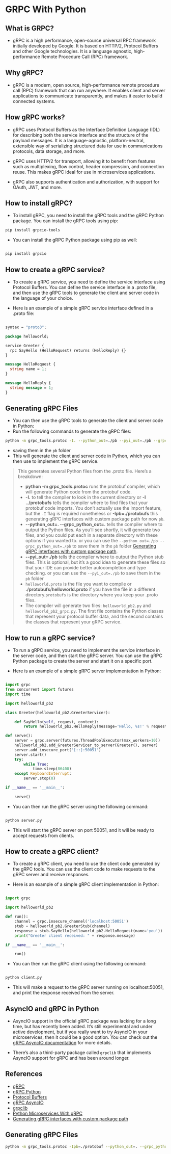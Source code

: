 # GRPC With Python 

## What is GRPC?

- gRPC is a high performance, open-source universal RPC framework initially developed by Google. It is based on HTTP/2, Protocol Buffers and other Google technologies. It is a language agnostic, high-performance Remote Procedure Call (RPC) framework.

## Why gRPC?

- gRPC is a modern, open source, high-performance remote procedure call (RPC) framework that can run anywhere. It enables client and server applications to communicate transparently, and makes it easier to build connected systems.

## How gRPC works?

- gRPC uses Protocol Buffers as the Interface Definition Language (IDL) for describing both the service interface and the structure of the payload messages. It is a language-agnostic, platform-neutral, extensible way of serializing structured data for use in communications protocols, data storage, and more.

- gRPC uses HTTP/2 for transport, allowing it to benefit from features such as multiplexing, flow control, header compression, and connection reuse. This makes gRPC ideal for use in microservices applications.

- gRPC also supports authentication and authorization, with support for OAuth, JWT, and more.

## How to install gRPC?

- To install gRPC, you need to install the gRPC tools and the gRPC Python package. You can install the gRPC tools using pip:

```bash
pip install grpcio-tools
```

- You can install the gRPC Python package using pip as well:

```bash

pip install grpcio
```

## How to create a gRPC service?

- To create a gRPC service, you need to define the service interface using Protocol Buffers. You can define the service interface in a .proto file, and then use the gRPC tools to generate the client and server code in the language of your choice.

- Here is an example of a simple gRPC service interface defined in a .proto file:

```proto

syntax = "proto3";

package helloworld;

service Greeter {
  rpc SayHello (HelloRequest) returns (HelloReply) {}
}

message HelloRequest {
  string name = 1;
}

message HelloReply {
  string message = 1;
}
```
## Generating gRPC Files
- You can then use the gRPC tools to generate the client and server code in Python:
- Run the following commands to generate the gRPC files:

```bash
python -m grpc_tools.protoc -I. --python_out=./pb --pyi_out=./pb --grpc_python_out=./pb helloworld.proto
```
- saving them in the `pb` folder
- This will generate the client and server code in Python, which you can then use to implement the gRPC service.

> This generates several Python files from the .proto file. Here’s a breakdown:
> 
> - **python -m grpc_tools.protoc** runs the protobuf compiler, which will generate Python code from the protobuf code.
> - **-I.** to tell the compiler to look in the current directory or  **-I ../protobufs** tells the compiler where to find files that your protobuf code imports. You don’t actually use the import feature, but the `-I` flag is required nonetheless or **-Ipb=./protobufs** this generating gRPC interfaces with custom package path for now `pb`.
> - **--python_out=. --grpc_python_out=.** tells the compiler where to output the Python files. As you’ll see shortly, it will generate two files, and you could put each in a separate directory with these options if you wanted to. or you can use the `--python_out=./pb --grpc_python_out=./pb` to save them in the `pb` folder [Generating gRPC interfaces with custom package path]( https://grpc.io/docs/languages/python/basics/#generating-grpc-interfaces-with-custom-package-path).
> - **--pyi_out=./pb** tells the compiler where to output the Python stub files. This is optional, but it’s a good idea to generate these files so that your IDE can provide better autocompletion and type checking. or you can use the `--pyi_out=./pb` to save them in the `pb` folder
> - `helloworld.proto` is the file you want to compile or **./protobufs/helloworld.proto** if you have the file in a different directory.`protobufs` is the directory where you keep your .proto files.
> - The compiler will generate two files: `helloworld_pb2.py` and `helloworld_pb2_grpc.py`. The first file contains the Python classes that represent your protocol buffer data, and the second contains the classes that represent your gRPC service.

## How to run a gRPC service?

- To run a gRPC service, you need to implement the service interface in the server code, and then start the gRPC server. You can use the gRPC Python package to create the server and start it on a specific port.

- Here is an example of a simple gRPC server implementation in Python:

```python

import grpc
from concurrent import futures
import time

import helloworld_pb2

class Greeter(helloworld_pb2.GreeterServicer):

    def SayHello(self, request, context):
        return helloworld_pb2.HelloReply(message='Hello, %s!' % request.name)

def serve():
    server = grpc.server(futures.ThreadPoolExecutor(max_workers=10))
    helloworld_pb2.add_GreeterServicer_to_server(Greeter(), server)
    server.add_insecure_port('[::]:50051')
    server.start()
    try:
        while True:
            time.sleep(86400)
    except KeyboardInterrupt:
        server.stop(0)

if __name__ == '__main__':

    serve()
```

- You can then run the gRPC server using the following command:

```bash

python server.py
```

- This will start the gRPC server on port 50051, and it will be ready to accept requests from clients.

## How to create a gRPC client?

- To create a gRPC client, you need to use the client code generated by the gRPC tools. You can use the client code to make requests to the gRPC server and receive responses.

- Here is an example of a simple gRPC client implementation in Python:

```python

import grpc

import helloworld_pb2

def run():
    channel = grpc.insecure_channel('localhost:50051')
    stub = helloworld_pb2.GreeterStub(channel)
    response = stub.SayHello(helloworld_pb2.HelloRequest(name='you'))
    print("Greeter client received: " + response.message)

if __name__ == '__main__':

    run()
```

- You can then run the gRPC client using the following command:

```bash

python client.py
```

- This will make a request to the gRPC server running on localhost:50051, and print the response received from the server.




## AsyncIO and gRPC in Python

- AsyncIO support in the official gRPC package was lacking for a long time, but has recently been added. It’s still experimental and under active development, but if you really want to try AsyncIO in your microservices, then it could be a good option. You can check out the [gRPC AsyncIO documentation](https://grpc.github.io/grpc/python/grpc_asyncio.html) for more details.

- There’s also a third-party package called `grpclib` that implements AsyncIO support for gRPC and has been around longer.


## References

- [gRPC](https://grpc.io/)
- [gRPC Python](https://grpc.io/docs/languages/python/)
- [Protocol Buffers](https://developers.google.com/protocol-buffers)
- [gRPC AsyncIO](https://grpc.github.io/grpc/python/grpc_asyncio.html)
- [grpclib](https://grpclib.readthedocs.io/en/latest/)
- [Python Microservices With gRPC](https://realpython.com/python-microservices-grpc/#why-microservices)
- [Generating gRPC interfaces with custom package path]( https://grpc.io/docs/languages/python/basics/#generating-grpc-interfaces-with-custom-package-path)


## Generating gRPC Files

```bash
python -m grpc_tools.protoc -Ipb=./protobuf --python_out=. --grpc_python_out=.  ./protobuf/users.proto 
```